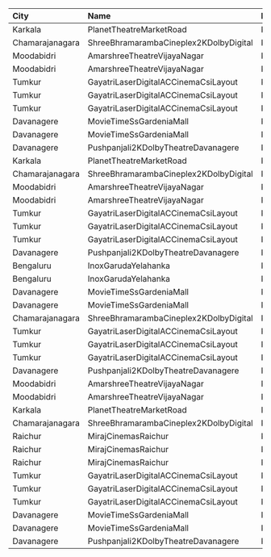 | City            | Name                                   | Language |  Time | Type        | Price | Capacity | Booked |
| :-------------- | :------------------------------------- | :------- | ----: | :---------- | ----: | -------: | -----: |
| Karkala         | PlanetTheatreMarketRoad                | Kannada  | 10:00 | FirstClass  |  100₹ |       98 |     70 |
| Chamarajanagara | ShreeBhramarambaCineplex2KDolbyDigital | Kannada  | 10:00 | Balcony     |  100₹ |      112 |     66 |
| Moodabidri      | AmarshreeTheatreVijayaNagar            | Kannada  | 10:00 | Balcony     |  100₹ |      192 |    152 |
| Moodabidri      | AmarshreeTheatreVijayaNagar            | Kannada  | 10:00 | SecondClass |   90₹ |      368 |    368 |
| Tumkur          | GayatriLaserDigitalACCinemaCsiLayout   | Kannada  | 10:30 | Balcony     |  110₹ |      209 |    138 |
| Tumkur          | GayatriLaserDigitalACCinemaCsiLayout   | Kannada  | 10:30 | MiniBalcony |  100₹ |      210 |    140 |
| Tumkur          | GayatriLaserDigitalACCinemaCsiLayout   | Kannada  | 10:30 | Second      |   80₹ |      219 |    144 |
| Davanagere      | MovieTimeSsGardeniaMall                | Kannada  | 10:45 | Premier     |  100₹ |      160 |      2 |
| Davanagere      | MovieTimeSsGardeniaMall                | Kannada  | 10:45 | Gold        |  130₹ |       41 |      4 |
| Davanagere      | Pushpanjali2KDolbyTheatreDavanagere    | Kannada  | 11:00 | Balcony     |  150₹ |      338 |    279 |
| Karkala         | PlanetTheatreMarketRoad                | Kannada  | 13:00 | FirstClass  |  100₹ |       98 |     70 |
| Chamarajanagara | ShreeBhramarambaCineplex2KDolbyDigital | Kannada  | 13:00 | Balcony     |  100₹ |      112 |     66 |
| Moodabidri      | AmarshreeTheatreVijayaNagar            | Kannada  | 13:00 | Balcony     |  100₹ |      192 |    152 |
| Moodabidri      | AmarshreeTheatreVijayaNagar            | Kannada  | 13:00 | SecondClass |   90₹ |      368 |    368 |
| Tumkur          | GayatriLaserDigitalACCinemaCsiLayout   | Kannada  | 13:30 | Balcony     |  110₹ |      209 |    138 |
| Tumkur          | GayatriLaserDigitalACCinemaCsiLayout   | Kannada  | 13:30 | MiniBalcony |  100₹ |      210 |    140 |
| Tumkur          | GayatriLaserDigitalACCinemaCsiLayout   | Kannada  | 13:30 | Second      |   80₹ |      219 |    144 |
| Davanagere      | Pushpanjali2KDolbyTheatreDavanagere    | Kannada  | 14:00 | Balcony     |  150₹ |      338 |    279 |
| Bengaluru       | InoxGarudaYelahanka                    | Kannada  | 15:40 | Club        |  190₹ |      111 |      0 |
| Bengaluru       | InoxGarudaYelahanka                    | Kannada  | 15:40 | Executive   |  180₹ |       60 |      0 |
| Davanagere      | MovieTimeSsGardeniaMall                | Kannada  | 16:00 | Premier     |  100₹ |      160 |      2 |
| Davanagere      | MovieTimeSsGardeniaMall                | Kannada  | 16:00 | Gold        |  130₹ |       41 |      0 |
| Chamarajanagara | ShreeBhramarambaCineplex2KDolbyDigital | Kannada  | 16:00 | Balcony     |  100₹ |      112 |     66 |
| Tumkur          | GayatriLaserDigitalACCinemaCsiLayout   | Kannada  | 17:00 | Balcony     |  110₹ |      209 |    138 |
| Tumkur          | GayatriLaserDigitalACCinemaCsiLayout   | Kannada  | 17:00 | MiniBalcony |  100₹ |      210 |    140 |
| Tumkur          | GayatriLaserDigitalACCinemaCsiLayout   | Kannada  | 17:00 | Second      |   80₹ |      219 |    144 |
| Davanagere      | Pushpanjali2KDolbyTheatreDavanagere    | Kannada  | 18:00 | Balcony     |  150₹ |      338 |    279 |
| Moodabidri      | AmarshreeTheatreVijayaNagar            | Kannada  | 18:30 | Balcony     |  100₹ |      192 |    152 |
| Moodabidri      | AmarshreeTheatreVijayaNagar            | Kannada  | 18:30 | SecondClass |   90₹ |      368 |    368 |
| Karkala         | PlanetTheatreMarketRoad                | Kannada  | 19:00 | FirstClass  |  100₹ |       98 |     70 |
| Chamarajanagara | ShreeBhramarambaCineplex2KDolbyDigital | Kannada  | 19:00 | Balcony     |  100₹ |      112 |     66 |
| Raichur         | MirajCinemasRaichur                    | Kannada  | 19:30 | Silver      |  140₹ |       30 |      0 |
| Raichur         | MirajCinemasRaichur                    | Kannada  | 19:30 | Executive   |  160₹ |       90 |      0 |
| Raichur         | MirajCinemasRaichur                    | Kannada  | 19:30 | Gold        |  180₹ |       61 |      0 |
| Tumkur          | GayatriLaserDigitalACCinemaCsiLayout   | Kannada  | 20:00 | Balcony     |  110₹ |      209 |    138 |
| Tumkur          | GayatriLaserDigitalACCinemaCsiLayout   | Kannada  | 20:00 | MiniBalcony |  100₹ |      210 |    140 |
| Tumkur          | GayatriLaserDigitalACCinemaCsiLayout   | Kannada  | 20:00 | Second      |   80₹ |      219 |    144 |
| Davanagere      | MovieTimeSsGardeniaMall                | Kannada  | 21:00 | Premier     |  100₹ |      160 |      0 |
| Davanagere      | MovieTimeSsGardeniaMall                | Kannada  | 21:00 | Gold        |  130₹ |       41 |      0 |
| Davanagere      | Pushpanjali2KDolbyTheatreDavanagere    | Kannada  | 21:00 | Balcony     |  150₹ |      338 |    279 |